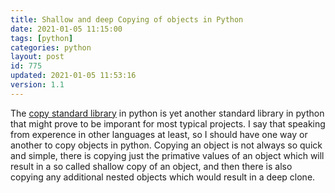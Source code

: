 ```yaml
---
title: Shallow and deep Copying of objects in Python
date: 2021-01-05 11:15:00
tags: [python]
categories: python
layout: post
id: 775
updated: 2021-01-05 11:53:16
version: 1.1
---
```


The [copy standard library](https://docs.python.org/3/library/copy.html) in python is yet another standard library in python that might prove to be imporant for most typical projects. I say that speaking from experence in other languages at least, so I should have one way or another to copy objects in python. Copying an object is not always so quick and simple, there is copying just the primative values of an object which will result in a so called shallow copy of an object, and then there is also copying any additional nested objects which would result in a deep clone.

<!-- more -->
